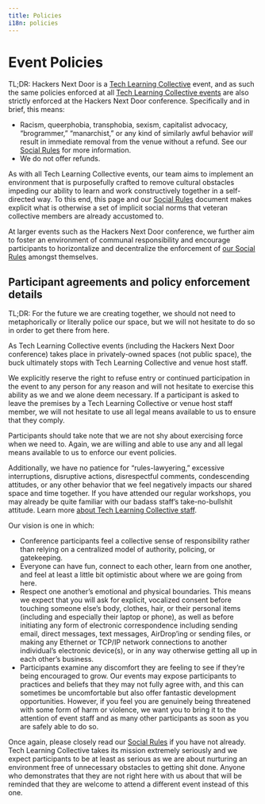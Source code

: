 ```yaml
---
title: Policies
i18n: policies
---
```


# Event Policies

TL;DR: Hackers Next Door is a [Tech Learning Collective](https://techlearningcollective.com/) event, and as such the same policies enforced at all [Tech Learning Collective events](https://techlearningcollective.com/events/) are also strictly enforced at the Hackers Next Door conference. Specifically and in brief, this means:

* Racism, queerphobia, transphobia, sexism, capitalist advocacy, &ldquo;brogrammer,&rdquo; &ldquo;manarchist,&rdquo; or any kind of similarly awful behavior *will* result in immediate removal from the venue without a refund. See our [Social Rules](https://github.com/AnarchoTechNYC/meta/wiki/Social-rules) for more information.
* We do not offer refunds.

As with all Tech Learning Collective events, our team aims to implement an environment that is purposefully crafted to remove cultural obstacles impeding our ability to learn and work constructively together in a self-directed way. To this end, this page and our [Social Rules](https://github.com/AnarchoTechNYC/meta/wiki/Social-rules) document makes explicit what is otherwise a set of implicit social norms that veteran collective members are already accustomed to.

At larger events such as the Hackers Next Door conference, we further aim to foster an environment of communal responsibility and encourage participants to horizontalize and decentralize the enforcement of [our Social Rules](https://github.com/AnarchoTechNYC/meta/wiki/Social-rules) amongst themselves.

## Participant agreements and policy enforcement details

TL;DR: For the future we are creating together, we should not need to metaphorically or literally police our space, but we will not hesitate to do so in order to get there from here.

As Tech Learning Collective events (including the Hackers Next Door conference) takes place in privately-owned spaces (not public space), the buck ultimately stops with Tech Learning Collective and venue host staff.

We explicitly reserve the right to refuse entry or continued participation in the event to any person for any reason and will not hesitate to exercise this ability as we and we alone deem necessary. If a participant is asked to leave the premises by a Tech Learning Collective or venue host staff member, we will not hesitate to use all legal means available to us to ensure that they comply.

Participants should take note that we are not shy about exercising force when we need to. Again, we are willing and able to use any and all legal means available to us to enforce our event policies.

Additionally, we have no patience for &ldquo;rules-lawyering,&rdquo; excessive interruptions, disruptive actions, disrespectful comments, condescending attitudes, or any other behavior that we feel negatively impacts our shared space and time together. If you have attended our regular workshops, you may already be quite familiar with our badass staff&rsquo;s take-no-bullshit attitude. Learn more [about Tech Learning Collective staff](https://techlearningcollective.com/about/).

Our vision is one in which:

* Conference participants feel a collective sense of responsibility rather than relying on a centralized model of authority, policing, or gatekeeping.
* Everyone can have fun, connect to each other, learn from one another, and feel at least a little bit optimistic about where we are going from here.
* Respect one another&rsquo;s emotional and physical boundaries. This means we expect that you will ask for explicit, vocalized consent before touching someone else&rsquo;s body, clothes, hair, or their personal items (including and especially their laptop or phone), as well as before initiating any form of electronic correspondence including sending email, direct messages, text messages, AirDrop&rsquo;ing or sending files, or making any Ethernet or TCP/IP network connections to another individual&rsquo;s electronic device(s), or in any way otherwise getting all up in each other&rsquo;s business.
* Participants examine any discomfort they are feeling to see if they&rsquo;re being encouraged to grow. Our events may expose participants to practices and beliefs that they may not fully agree with, and this can sometimes be uncomfortable but also offer fantastic development opportunities. However, if you feel you are genuinely being threatened with some form of harm or violence, we want you to bring it to the attention of event staff and as many other participants as soon as you are safely able to do so.

Once again, please closely read our [Social Rules](https://github.com/AnarchoTechNYC/meta/wiki/Social-rules) if you have not already. Tech Learning Collective takes its mission extremely seriously and we expect participants to be at least as serious as we are about nurturing an environment free of unnecessary obstacles to getting shit done. Anyone who demonstrates that they are not right here with us about that will be reminded that they are welcome to attend a different event instead of this one.
